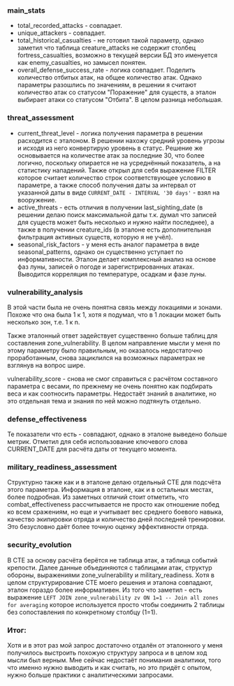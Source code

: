 ### main_stats

- total_recorded_attacks - совпадает.
- unique_attackers - совпадает.
- total_historical_casualties - не готовил такой параметр, однако заметил что таблица creature_attacks не содержит столбец fortress_casualties, возможно в текущей версии БД это именуется как enemy_casualties, но замысел понятен.
- overall_defense_success_rate - логика совпадает. Поделить количество отбитых атак, на общее количество атак. Однако параметры разошлись по значениям, в решении я считают количество атак со статусом "Поражение" для существ, а эталон выбирает атаки со статусом "Отбита". В целом разница небольшая.

### threat_assessment

- current_threat_level - логика получения параметра в решении расходится с эталоном. В решении нахожу средний уровень угрозы и исходя из него конвертирую уровень в статус. Решение же основывается на количестве атак за последние 30, что более логично, поскольку опирается не на усреднённый показатель, а на статистику нападений. Также открыл для себя выражение FILTER которое считает количество строк соответствующее условию в параметре, а также способ получения даты за интервал от указанной даты в виде `CURRENT_DATE - INTERVAL '30 days'` - взял на вооружение.
- active_threats - есть отличия в получении last_sighting_date (в решении делаю поиск максимальной даты т.к. думал что записей для существ может быть несколько и нужно найти последнее), а также в получении creature_ids (в эталоне есть дополнительная фильтрация активных существ, которую я не учёл).
- seasonal_risk_factors - у меня есть аналог параметра в виде seasonal_patterns, однако он существенно уступает по информативности. Эталон делает комплексный анализ на основе фаз луны, записей о погоде и зарегистрированных атаках. Выводится корреляция по температуре, осадкам и фазе луны.

### vulnerability_analysis

В этой части была не очень понятна связь между локациями и зонами. Похоже что она была 1 к 1, хотя я подумал, что в 1 локации может быть несколько зон, т.е. 1 к n.

Также эталонный ответ задействует существенно больше таблиц для составления zone_vulnerability. В целом направление мысли у меня по этому параметру было правильным, но оказалось недостаточно проработанным, снова зациклился на возможных параметрах не взглянув на вопрос шире.

vulnerability_score - снова не смог справиться с расчётом составного параметра с весами, по прежнему не очень понятно как подбирать веса и как соотносить параметры. Недостаёт знаний в аналитике, но это отдельная тема и знания по ней можно подтянуть отдельно.

### defense_effectiveness

Те показатели что есть - совпадают, однако в эталоне выведено больше метрик. Отметил для себя использование ключевого слова CURRENT_DATE для расчёта даты от текущего момента.

### military_readiness_assessment

Структурно также как и в эталоне делаю отдельный CTE для подсчёта этого параметра. Информация в эталоне, как и в остальных местах, более подробная. Из заметных отличий стоит отметить, что combat_effectiveness рассчитывается не просто как отношение побед ко всем сражениям, но еще и учитывает вес среднего боевого навыка, качество экипировки отряда и количество дней последней тренировки. Это безусловно даёт более точную оценку эффективности отряда.

### security_evolution

В CTE за основу расчёта берётся не таблица атак, а таблица событий крепости. Далее данные объединяются с таблицами атак, структур обороны, выражениями zone_vulnerability и military_readiness. Хотя в целом структурирование CTE моего решения и эталона совпадают, эталон гораздо более информативен. 
Из того что заметил - есть выражение `LEFT JOIN zone_vulnerability zv ON 1=1 -- Join all zones for averaging` которое используется просто чтобы соединить 2 таблицы без сопоставления по конкретному столбцу (1=1).

### Итог:

Хотя и в этот раз мой запрос достаточно отдалён от эталонного у меня получилось выстроить похожую структуру запроса и в целом ход мысли был верным. Мне сейчас недостаёт понимания аналитики, того что именно нужно выводить и как считать, но это придёт с опытом, нужно больше практики с аналитическими запросами. 


 















